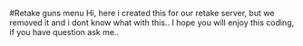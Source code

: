 #Retake guns menu
Hi, here i created this for our retake server, but we removed it and i dont know what with this..
I hope you will enjoy this coding, if you have question ask me..